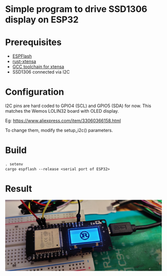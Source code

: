 # Simple program to drive SSD1306 display on ESP32

# Prerequisites

* [ESPFlash](https://github.com/esp-rs/espflash)
* [rust-xtensa](https://github.com/MabezDev/rust-xtensa)
* [GCC toolchain for xtensa](https://dl.espressif.com/dl/xtensa-esp32-elf-gcc8_4_0-esp-2020r3-linux-amd64.tar.gz)
* SSD1306 connected via I2C

# Configuration

I2C pins are hard coded to GPIO4 (SCL) and GPIO5 (SDA) for now.
This matches the Wemos LOLIN32 board with OLED display.

Eg: https://www.aliexpress.com/item/33060366158.html

To change them, modify the setup_i2c() parameters.

# Build

```
. setenv
cargo espflash --release <serial port of ESP32>
```

# Result

![OLED display](oled-display.jpeg)
